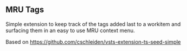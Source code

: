 ## MRU Tags ##

Simple extension to keep track of the tags added last to a workitem and surfacing them in an easy to use MRU context menu. 

Based on https://github.com/cschleiden/vsts-extension-ts-seed-simple
